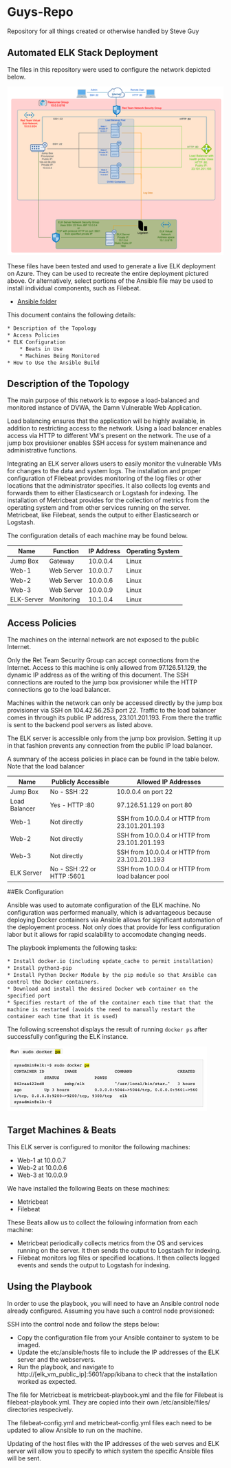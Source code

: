 # Guys-Repo
Repository for all things created or otherwise handled by Steve Guy


## Automated ELK Stack Deployment

The files in this repository were used to configure the network depicted below.

![redteamvnetp1](P1Images/red_team_vnet_p1.png)

These files have been tested and used to generate a live ELK deployment on Azure. They can be used to recreate the entire deployment pictured above. Or alternatively, select portions of the Ansible file may be used to install individual components, such as Filebeat.

  - [Ansible folder](P1Images/Ansible)

This document contains the following details:

	* Description of the Topology
	* Access Policies
	* ELK Configuration
  		* Beats in Use
  		* Machines Being Monitored
	* How to Use the Ansible Build



## Description of the Topology

The main purpose of this network is to expose a load-balanced and monitored instance of DVWA, the Damn Vulnerable Web Application.

Load balancing ensures that the application will be highly available, in addition to restricting access to the network. Using a load balancer enables access via HTTP to different VM's present on the network. The use of a jump box provisioner enables SSH access for system mainenance and administrative functions.

Integrating an ELK server allows users to easily monitor the vulnerable VMs for changes to the data and system logs. The installation and proper configuration of Filebeat provides monitoring of the log files or other locations that the administrator specifies. It also collects log events and forwards them to either Elasticsearch or Logstash for indexing. The installation of Metricbeat provides for the collection of metrics from the operating system and from other services running on the server. Metricbeat, like Filebeat, sends the output to either Elasticsearch or Logstash.

The configuration details of each machine may be found below.

| Name     | Function | IP Address | Operating System |
|----------|----------|------------|------------------|
| Jump Box | Gateway  | 10.0.0.4   | Linux            |
| Web-1    |Web Server| 10.0.0.7   | Linux            |
| Web-2    |Web Server| 10.0.0.6   | Linux            |
| Web-3    |Web Server| 10.0.0.9   | Linux            |
| ELK-Server|Monitoring|10.1.0.4|Linux



## Access Policies

The machines on the internal network are not exposed to the public Internet. 

Only the Ret Team Security Group can accept connections from the Internet. Access to this machine is only allowed from 97.126.51.129, the dynamic IP address as of the writing of this document. The SSH connections are routed to the jump box provisioner while the HTTP connections go to the load balancer.

Machines within the network can only be accessed directly by the jump box provisioner via SSH on 104.42.56.253 port 22. Traffic to the load balancer comes in through its public IP address, 23.101.201.193. From there the traffic is sent to the backend pool servers as listed above.

The ELK server is accessible only from the jump box provision. Setting it up in that fashion prevents any connection from the public IP load balancer.

A summary of the access policies in place can be found in the table below. Note that the load balancer 

| Name         | Publicly Accessible | Allowed IP Addresses |
|--------------|---------------------|----------------------|
| Jump Box     |     No - SSH :22    | 10.0.0.4 on port 22         |
| Load Balancer|    Yes - HTTP :80   | 97.126.51.129 on port 80       |
| Web-1        |     Not directly   | SSH from 10.0.0.4 or HTTP from 23.101.201.193 |
| Web-2        |     Not directly   | SSH from 10.0.0.4 or HTTP from 23.101.201.193 |
| Web-3        |     Not directly   | SSH from 10.0.0.4 or HTTP from 23.101.201.193 |
| ELK Server | No - SSH :22 or HTTP :5601| SSH from 10.0.0.4 or HTTP from load balancer pool|

##Elk Configuration

Ansible was used to automate configuration of the ELK machine. No configuration was performed manually, which is advantageous because deploying Docker containers via Ansible allows for significant automation of the deployement process. Not only does that provide for less configuration labor but it allows for rapid scalability to accomodate changing needs.

The playbook implements the following tasks:
	
	* Install docker.io (including update_cache to permit installation)
	* Install python3-pip
	* Install Python Docker Module by the pip module so that Ansible can control the Docker containers.
	* Download and install the desired Docker web container on the specified port
	* Specifies restart of the of the container each time that that the machine is restarted (avoids the need to manually restart the container each time that it is used)

The following screenshot displays the result of running `docker ps` after successfully configuring the ELK instance.

![docker_ps_output](P1Images/docker_ps_confirmation.png)

## Target Machines & Beats
This ELK server is configured to monitor the following machines:

* Web-1 at 10.0.0.7
* Web-2 at 10.0.0.6
* Web-3 at 10.0.0.9

We have installed the following Beats on these machines:

* Metricbeat
* Filebeat 

These Beats allow us to collect the following information from each machine:

* Metricbeat periodically collects metrics from the OS and services running on the server. It then sends the output to Logstash for indexing.
* Filebeat monitors log files or specified locations. It then collects logged events and sends the output to Logstash for indexing.

## Using the Playbook
In order to use the playbook, you will need to have an Ansible control node already configured. Assuming you have such a control node provisioned: 

SSH into the control node and follow the steps below:
- Copy the configuration file from your Ansible container to system to be imaged.
- Update the etc/ansible/hosts file to include the IP addresses of the ELK server and the webservers.
- Run the playbook, and navigate to http://[elk_vm_public_ip]:5601/app/kibana to check that the installation worked as expected.


The file for Metricbeat is metricbeat-playbook.yml and the file for Filebeat is filebeat-playbook.yml. They are copied into their own /etc/ansible/files/ directories respecively. 

The filebeat-config.yml and metricbeat-config.yml files each need to be updated to allow Ansible to run on the machine. 

Updating of the host files with the IP addresses of the web serves and ELK server will allow you to specify to which system the specific Ansible files will be sent.
